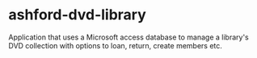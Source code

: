 # ashford-dvd-library
Application that uses a Microsoft access database to manage a library's DVD collection with options to loan, return, create members etc.
